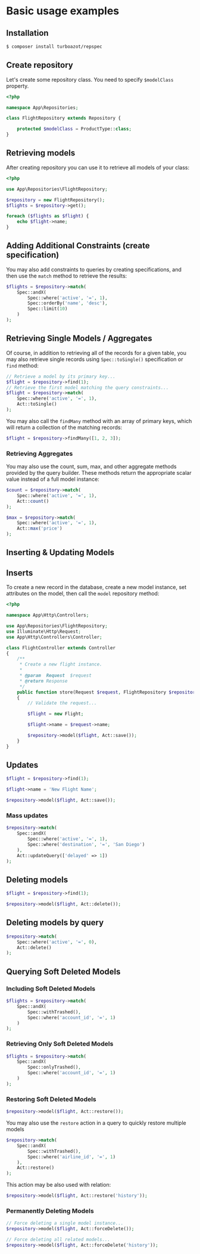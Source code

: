 # Basic usage examples

## Installation

```sh
$ composer install turboazot/repspec
```

## Create repository

Let's create some repository class. You need to specify `$modelClass` property.

```php
<?php

namespace App\Repositories;

class FlightRepository extends Repository {

    protected $modelClass = ProductType::class;
}
```

## Retrieving models

After creating repository you can use it to retrieve all models of your class:

```php
<?php

use App\Repositories\FlightRepository;

$repository = new FlightRepository();
$flights = $repository->get();

foreach ($flights as $flight) {
    echo $flight->name;
}
```

## Adding Additional Constraints (create specification)

You may also add constraints to queries by creating specifications, and then use the `match` method to retrieve the results:

```php
$flights = $repository->match(
    Spec::andX(
        Spec::where('active', '=', 1),
        Spec::orderBy('name', 'desc'),
        Spec::limit(10)
    )
);
```

## Retrieving Single Models / Aggregates

Of course, in addition to retrieving all of the records for a given table, you may also retrieve single records
using `Spec::toSingle()` specification or `find` method:

```php
// Retrieve a model by its primary key...
$flight = $repository->find(1);
// Retrieve the first model matching the query constraints...
$flight = $repository->match(
    Spec::where('active', '=', 1),
    Act::toSingle()
);
```

You may also call the `findMany` method with an array of primary keys, which will return a collection of the 
matching records:

```php
$flight = $repository->findMany([1, 2, 3]);
```

### Retrieving Aggregates

You may also use the count, sum, max, and other aggregate methods provided by the query builder. These methods 
return the appropriate scalar value instead of a full model instance:

```php
$count = $repository->match(
    Spec::where('active', '=', 1),
    Act::count()
);

$max = $repository->match(
    Spec::where('active', '=', 1),
    Act::max('price')
);
```

## Inserting & Updating Models

## Inserts

To create a new record in the database, create a new model instance, set attributes on the model, then call the `model` repository method:

```php
<?php

namespace App\Http\Controllers;

use App\Repositories\FlightRepository;
use Illuminate\Http\Request;
use App\Http\Controllers\Controller;

class FlightController extends Controller
{
    /**
     * Create a new flight instance.
     *
     * @param  Request  $request
     * @return Response
     */
    public function store(Request $request, FlightRepository $repository)
    {
        // Validate the request...

        $flight = new Flight;

        $flight->name = $request->name;

        $repository->model($flight, Act::save());
    }
}
```

## Updates

```php
$flight = $repository->find(1);

$flight->name = 'New Flight Name';

$repository->model($flight, Act::save());
```

### Mass updates

```php
$repository->match(
    Spec::andX(
        Spec::where('active', '=', 1),
        Spec::where('destination', '=', 'San Diego')
    ),
    Act::updateQuery(['delayed' => 1])
);
```

## Deleting models

```php
$flight = $repository->find(1);

$repository->model($flight, Act::delete());
```
## Deleting models by query

```php
$repository->match(
    Spec::where('active', '=', 0),
    Act::delete()
);
```

## Querying Soft Deleted Models

### Including Soft Deleted Models

```php
$flights = $repository->match(
    Spec::andX(
        Spec::withTrashed(),
        Spec::where('account_id', '=', 1)
    )
);
```

### Retrieving Only Soft Deleted Models

```php
$flights = $repository->match(
    Spec::andX(
        Spec::onlyTrashed(),
        Spec::where('account_id', '=', 1)
    )
);
```

### Restoring Soft Deleted Models

```php
$repository->model($flight, Act::restore());
```

You may also use the `restore` action in a query to quickly restore multiple models

```php
$repository->match(
    Spec::andX(
        Spec::withTrashed(),
        Spec::where('airline_id', '=', 1)
    ),
    Act::restore()
);
```

This action may be also used with relation:

```php
$repository->model($flight, Act::restore('history'));
```

### Permanently Deleting Models

```php
// Force deleting a single model instance...
$repository->model($flight, Act::forceDelete());

// Force deleting all related models...
$repository->model($flight, Act::forceDelete('history'));
```

